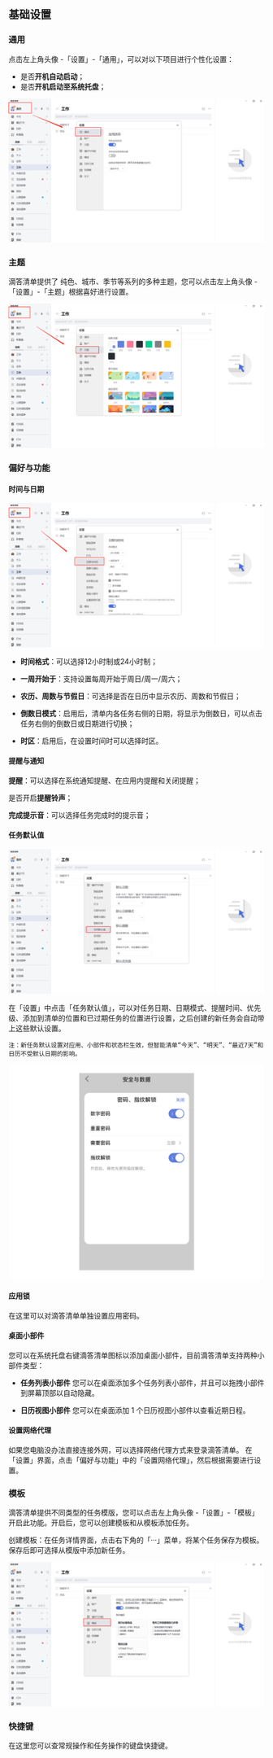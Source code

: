 ## 基础设置

### 通用

点击左上角头像 -「设置」-「通用」，可以对以下项目进行个性化设置：

* 是否**开机自动启动**；
* 是否**开机启动至系统托盘**；

![images1](../../images/windows/1.png)


### 主题

滴答清单提供了 纯色、城市、季节等系列的多种主题，您可以点击左上角头像 -「设置」-「主题」根据喜好进行设置。

![images2](../../images/windows/2.png)


### 偏好与功能

#### 时间与日期

![images3](../../images/windows/3.png)

* **时间格式**：可以选择12小时制或24小时制；

* **一周开始于**：支持设置每周开始于周日/周一/周六；

* **农历、周数与节假日**：可选择是否在日历中显示农历、周数和节假日；

* **倒数日模式**：启用后，清单内各任务右侧的日期，将显示为倒数日，可以点击任务右侧的倒数日或日期进行切换；

* **时区**：启用后，在设置时间时可以选择时区。

#### 提醒与通知


**提醒**：可以选择在系统通知提醒、在应用内提醒和关闭提醒；

是否开启**提醒铃声**；

**完成提示音**：可以选择任务完成时的提示音；

#### 任务默认值

![images4](../../images/windows/4.png)

在「设置」中点击「任务默认值」，可以对任务日期、日期模式、提醒时间、优先级、添加到清单的位置和已过期任务的位置进行设置，之后创建的新任务会自动带上这些默认设置。

`注：新任务默认设置对应用、小部件和状态栏生效，但智能清单“今天”、“明天”、“最近7天”和日历不受默认日期的影响。`

![iospassword](../../images/ios/account/passcode.jpg)

#### 应用锁

在这里可以对滴答清单单独设置应用密码。

#### 桌面小部件
您可以在系统托盘右键滴答清单图标以添加桌面小部件，目前滴答清单支持两种小部件类型：

* **任务列表小部件**
您可以在桌面添加多个任务列表小部件，并且可以拖拽小部件到屏幕顶部以自动隐藏。

* **日历视图小部件**
您可以在桌面添加 1 个日历视图小部件以查看近期日程。

#### 设置网络代理

如果您电脑没办法直接连接外网，可以选择网络代理方式来登录滴答清单。
在「设置」界面，点击「偏好与功能」中的「设置网络代理」，然后根据需要进行设置。

### 模板

滴答清单提供不同类型的任务模版，您可以点击左上角头像 -「设置」-「模板」开启此功能。开启后，您可以创建模板和从模板添加任务。

创建模板：在任务详情界面，点击右下角的「···」菜单，将某个任务保存为模板。保存后即可选择从模版中添加新任务。

![images5](../../images/windows/5.png)


### 快捷键
在这里您可以查常规操作和任务操作的键盘快捷键。




